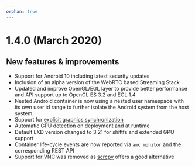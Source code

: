 ```yaml
---
orphan: true
---
```

# 1.4.0 (March 2020)

## New features & improvements

* Support for Android 10 including latest security updates
* Inclusion of an alpha version of the WebRTC based Streaming Stack
* Updated and improve OpenGL/EGL layer to provide better performance and API support up to OpenGL ES 3.2 and EGL 1.4
* Nested Android container is now using a nested user namespace with its own user id range to further isolate the Android system from the host system.
* Support for [explicit graphics synchronization](https://source.android.com/devices/graphics/sync)
* Automatic GPU detection on deployment and at runtime
* Default LXD version changed to 3.21 for shiftfs and extended GPU support
* Container life-cycle events are now reported via `amc monitor` and the corresponding REST API
* Support for VNC was removed as [scrcpy](https://github.com/Genymobile/scrcpy) offers a good alternative